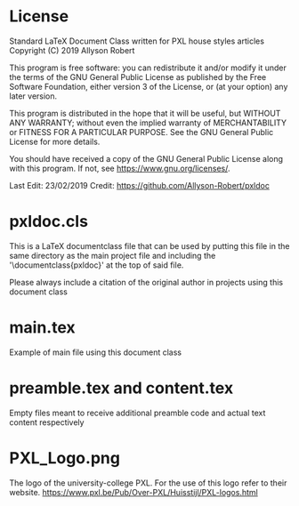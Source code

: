 # License
Standard LaTeX Document Class written for PXL house styles articles
Copyright (C) 2019  Allyson Robert
 
This program is free software: you can redistribute it and/or modify
it under the terms of the GNU General Public License as published by
the Free Software Foundation, either version 3 of the License, or
(at your option) any later version.
 
This program is distributed in the hope that it will be useful,
but WITHOUT ANY WARRANTY; without even the implied warranty of
MERCHANTABILITY or FITNESS FOR A PARTICULAR PURPOSE.  See the
GNU General Public License for more details.
 
You should have received a copy of the GNU General Public License
along with this program. If not, see <https://www.gnu.org/licenses/>.
 
Last Edit: 23/02/2019
Credit: https://github.com/Allyson-Robert/pxldoc

# pxldoc.cls
This is a LaTeX documentclass file that can be used by putting this
file in the same directory as the main project file and including the
'\documentclass{pxldoc}' at the top of said file.

Please always include a citation of the original author in projects 
using this document class

# main.tex
Example of main file using this document class

# preamble.tex and content.tex
Empty files meant to receive additional preamble code and actual text 
content respectively

# PXL_Logo.png
The logo of the university-college PXL. For the use of this logo refer
to their website. https://www.pxl.be/Pub/Over-PXL/Huisstijl/PXL-logos.html
